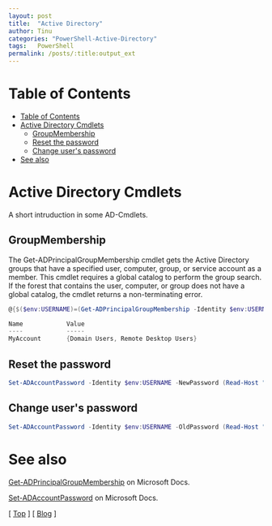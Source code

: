 ```yaml
---
layout: post
title:  "Active Directory"
author: Tinu
categories: "PowerShell-Active-Directory"
tags:   PowerShell
permalink: /posts/:title:output_ext
---
```


# Table of Contents

- [Table of Contents](#table-of-contents)
- [Active Directory Cmdlets](#active-directory-cmdlets)
  - [GroupMembership](#groupmembership)
  - [Reset the password](#reset-the-password)
  - [Change user's password](#change-users-password)
- [See also](#see-also)

# Active Directory Cmdlets

A short intruduction in some AD-Cmdlets.

## GroupMembership

The Get-ADPrincipalGroupMembership cmdlet gets the Active Directory groups that have a specified user, computer, group, or service account as a member. This cmdlet requires a global catalog to perform the group search. If the forest that contains the user, computer, or group does not have a global catalog, the cmdlet returns a non-terminating error.

````powershell
@{$($env:USERNAME)=(Get-ADPrincipalGroupMembership -Identity $env:USERNAME | Select -ExpandProperty Name)}

Name            Value
----            -----
MyAccount       {Domain Users, Remote Desktop Users}
````

## Reset the password

````powershell
Set-ADAccountPassword -Identity $env:USERNAME -NewPassword (Read-Host "Provide a new password for $($env:USERNAME)" -AsSecureString) -Reset -PassThru
````

## Change user's password

````powershell
Set-ADAccountPassword -Identity $env:USERNAME -OldPassword (Read-Host "enter the current password for $($env:USERNAME)" -AsSecureString) -NewPassword (Read-Host "provide a new password for $($env:USERNAME)" -AsSecureString) -PassThru
````

# See also

[Get-ADPrincipalGroupMembership](https://docs.microsoft.com/en-us/powershell/module/addsadministration/get-adprincipalgroupmembership?view=win10-ps) on Microsoft Docs.

[Set-ADAccountPassword](https://docs.microsoft.com/en-us/powershell/module/addsadministration/Set-ADAccountPassword?view=win10-ps) on Microsoft Docs.

[ [Top](#table-of-contents) ] [ [Blog](../categories.html) ]

